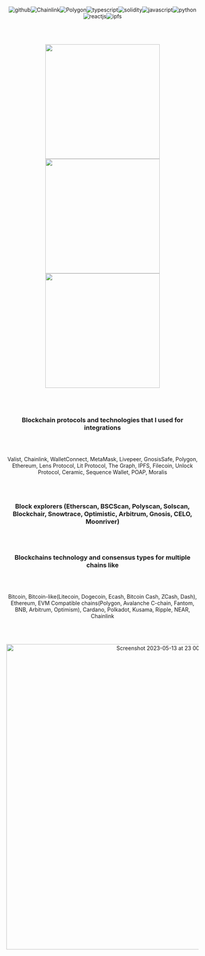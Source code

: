

<div align="center"
     
<br>
<br>
     
<p align="center"
  
 ![github](https://img.shields.io/badge/GitHub-000000?style=for-the-badge&logo=GitHub&logoColor=blue)![Chainlink](https://img.shields.io/badge/Chainlink-000000?style=for-the-badge&logo=Chainlink&logoColor=blue)![Polygon](https://img.shields.io/badge/Polygon-000000?style=for-the-badge&logo=Polygon&logoColor=blue)![typescript](https://img.shields.io/badge/Typescript-000000?style=for-the-badge&logo=Typescript&logoColor=blue)![solidity](https://img.shields.io/badge/Solidity-000000?style=for-the-badge&logo=Solidity&logoColor=blue)![javascript](https://img.shields.io/badge/Javascript-000000?style=for-the-badge&logo=Javascript&logoColor=blue)![python](https://img.shields.io/badge/Python-000000?style=for-the-badge&logo=Python&logoColor=blue)![reactjs](https://img.shields.io/badge/ReactJS-000000?style=for-the-badge&logo=React&logoColor=blue)![ipfs](https://img.shields.io/badge/IPFS-000000?style=for-the-badge&logo=IPFS&logoColor=blue)
</p>


<br>
<br>
<br>

<div class="container">
  <div class="row images-wrapper">
    <div class="col-md-4 col-sm-4">
     <img src="https://github.com/Andrej656/Andrej656/assets/98988595/c9a7e595-6de3-4209-a08e-f2b1f89e7bc9.png" width="300" height="300"/>
    </div>
    <div class="col-md-4 col-sm-4">
      <img src="https://github.com/Andrej656/Andrej656/assets/98988595/66d15549-56cf-4fc2-9601-189244788c8c.png" width="300" height="300"/>
    </div>
    <div class="col-md-4 col-sm-4">
      <img src="https://github.com/Andrej656/Andrej656/assets/98988595/134a7d71-8145-4a27-ae4c-5c684d545f1a.png" width="300" height="300" />
    </div>
  </div>


<br>
<br>
<br>




<h3>Blockchain protocols and technologies that I used for integrations</h3>

<br>
<br>

Valist, Chainlink, WalletConnect, MetaMask, Livepeer, GnosisSafe, Polygon, Ethereum, Lens Protocol, Lit Protocol, The Graph, IPFS, Filecoin, Unlock Protocol, Ceramic, Sequence Wallet, POAP, Moralis
     
     
<br>
<br>

<h3>Block explorers (Etherscan, BSCScan, Polyscan, Solscan, Blockchair, Snowtrace, Optimistic, Arbitrum, Gnosis, CELO, Moonriver)</h3>

<br>
<br>


<h3>Blockchains technology and consensus types for multiple chains like</h3>

<br>
<br>

Bitcoin, Bitcoin-like(Litecoin, Dogecoin, Ecash, Bitcoin Cash, ZCash, Dash), Ethereum, EVM Compatible chains(Polygon, Avalanche C-chain, Fantom, BNB, Arbitrum, Optimism), Cardano, Polkadot, Kusama, Ripple, NEAR, Chainlink



<br>
<br>
<br>

     
<img width="800" alt="Screenshot 2023-05-13 at 23 00 05" src="https://github.com/Andrej656/Andrej656/assets/98988595/86c6856f-fbf8-4515-aaa2-6903316fd38e">     


</div>   



